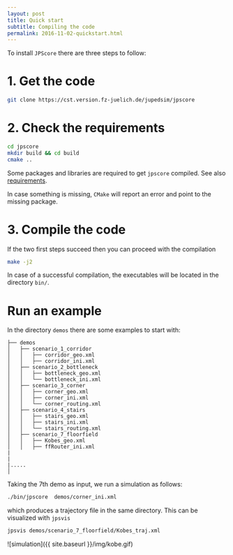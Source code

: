 ```yaml
---
layout: post
title: Quick start
subtitle: Compiling the code
permalink: 2016-11-02-quickstart.html
---
```


To install `JPScore` there are three steps to follow: 

# 1. Get the code

```bash
git clone https://cst.version.fz-juelich.de/jupedsim/jpscore
```

# 2. Check the requirements

```bash
cd jpscore
mkdir build && cd build
cmake ..
```


Some packages and libraries are required to get `jpscore` compiled. 
See also [requirements](2016-11-03-requirements.html).

In case something is missing, `CMake` will report an error and point to the missing package.

# 3. Compile the code

If the two first steps succeed then you can proceed with the compilation 

```bash 
make -j2
```

In case of a successful compilation, the executables will be located in the directory `bin/`.

# Run an example 

In the directory `demos` there are some examples to start with:  

```
├── demos
│   ├── scenario_1_corridor
│   │   ├── corridor_geo.xml
│   │   ├── corridor_ini.xml
│   ├── scenario_2_bottleneck
│   │   ├── bottleneck_geo.xml
│   │   └── bottleneck_ini.xml
│   ├── scenario_3_corner
│   │   ├── corner_geo.xml
│   │   ├── corner_ini.xml
│   │   └── corner_routing.xml
│   ├── scenario_4_stairs
│   │   ├── stairs_geo.xml
│   │   ├── stairs_ini.xml
│   │   └── stairs_routing.xml
│   ├── scenario_7_floorfield
│   │   ├── Kobes_geo.xml
│   │   ├── ffRouter_ini.xml
|
|
|.....
│   

```

Taking the 7th demo as input, we run a simulation as follows: 

```bash
./bin/jpscore  demos/corner_ini.xml
```

which produces a trajectory file in the same directory. This can be visualized with `jpsvis`

```bash 
jpsvis demos/scenario_7_floorfield/Kobes_traj.xml
```

![simulation]({{ site.baseurl  }}/img/kobe.gif)


